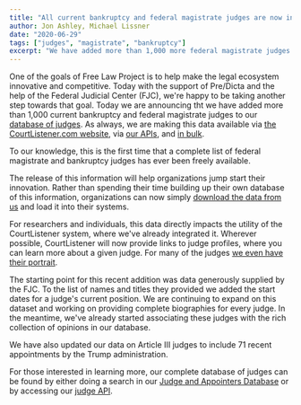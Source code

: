```yaml
---
title: "All current bankruptcy and federal magistrate judges are now in CourtListener"
author: Jon Ashley, Michael Lissner
date: "2020-06-29"
tags: ["judges", "magistrate", "bankruptcy"]
excerpt: "We have added more than 1,000 more federal magistrate judges to our detailed judicial database."
---
```



One of the goals of Free Law Project is to help make the legal ecosystem innovative and competitive. Today with the support of Pre/Dicta and the help of the Federal Judicial Center (FJC), we're happy to be taking another step towards that goal. Today we are announcing tht we have added more than 1,000 current bankruptcy and federal magistrate judges to our [database of judges][db-product]. As always, we are making this data available via [the CourtListener.com website][db], via [our APIs][api], and [in bulk][bulk].

To our knowledge, this is the first time that a complete list of federal magistrate and bankruptcy judges has ever been freely available. 

The release of this information will help organizations jump start their innovation. Rather than spending their time building up their own database of this information, organizations can now simply [download the data from us][bulk] and load it into their systems.

For researchers and individuals, this data directly impacts the utility of the CourtListener system, where we've already integrated it. Wherever possible, CourtListener will now provide links to judge profiles, where you can learn more about a given judge. For many of the judges [we even have their portrait][pics-post].


The starting point for this recent addition was data generously supplied by the FJC. To the list of names and titles they provided we added the start dates for a judge's current position. We are continuing to expand on this dataset and working on providing complete biographies for every judge. In the meantime, we've already started associating these judges with the rich collection of opinions in our database.  

We have also updated our data on Article III judges to include 71 recent appointments by the Trump administration.

For those interested in learning more, our complete database of judges can be found by either doing a search in our [Judge and Appointers Database][db] or by accessing our [judge API][api].  


[bulk]: https://www.courtlistener.com/api/bulk-data/
[db]: https://www.courtlistener.com/person/
[api]: https://www.courtlistener.com/api/rest-info/
[pics-post]: {filename}/more-judge-images.md
[db-product]: /judge_database/